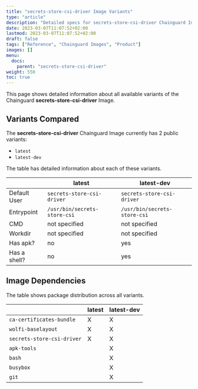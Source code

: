 ```yaml
---
title: "secrets-store-csi-driver Image Variants"
type: "article"
description: "Detailed specs for secrets-store-csi-driver Chainguard Image Variants"
date: 2023-03-07T11:07:52+02:00
lastmod: 2023-03-07T11:07:52+02:00
draft: false
tags: ["Reference", "Chainguard Images", "Product"]
images: []
menu:
  docs:
    parent: "secrets-store-csi-driver"
weight: 550
toc: true
---
```


This page shows detailed information about all available variants of the Chainguard **secrets-store-csi-driver** Image.

## Variants Compared
The **secrets-store-csi-driver** Chainguard Image currently has 2 public variants: 

- `latest`
- `latest-dev`

The table has detailed information about each of these variants.

|              | latest                       | latest-dev                   |
|--------------|------------------------------|------------------------------|
| Default User | `secrets-store-csi-driver`   | `secrets-store-csi-driver`   |
| Entrypoint   | `/usr/bin/secrets-store-csi` | `/usr/bin/secrets-store-csi` |
| CMD          | not specified                | not specified                |
| Workdir      | not specified                | not specified                |
| Has apk?     | no                           | yes                          |
| Has a shell? | no                           | yes                          |

## Image Dependencies
The table shows package distribution across all variants.

|                            | latest | latest-dev |
|----------------------------|--------|------------|
| `ca-certificates-bundle`   | X      | X          |
| `wolfi-baselayout`         | X      | X          |
| `secrets-store-csi-driver` | X      | X          |
| `apk-tools`                |        | X          |
| `bash`                     |        | X          |
| `busybox`                  |        | X          |
| `git`                      |        | X          |
